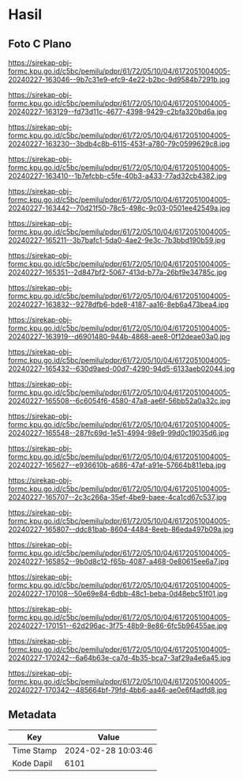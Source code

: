 # Hasil

## Foto C Plano

https://sirekap-obj-formc.kpu.go.id/c5bc/pemilu/pdpr/61/72/05/10/04/6172051004005-20240227-163046--9b7c31e9-efc9-4e22-b2bc-9d9584b7291b.jpg

https://sirekap-obj-formc.kpu.go.id/c5bc/pemilu/pdpr/61/72/05/10/04/6172051004005-20240227-163129--fd73d11c-4677-4398-9429-c2bfa320bd6a.jpg

https://sirekap-obj-formc.kpu.go.id/c5bc/pemilu/pdpr/61/72/05/10/04/6172051004005-20240227-163230--3bdb4c8b-6115-453f-a780-79c0599629c8.jpg

https://sirekap-obj-formc.kpu.go.id/c5bc/pemilu/pdpr/61/72/05/10/04/6172051004005-20240227-163410--1b7efcbb-c5fe-40b3-a433-77ad32cb4382.jpg

https://sirekap-obj-formc.kpu.go.id/c5bc/pemilu/pdpr/61/72/05/10/04/6172051004005-20240227-163442--70d21f50-78c5-498c-9c03-0501ee42549a.jpg

https://sirekap-obj-formc.kpu.go.id/c5bc/pemilu/pdpr/61/72/05/10/04/6172051004005-20240227-165211--3b7bafc1-5da0-4ae2-9e3c-7b3bbd190b59.jpg

https://sirekap-obj-formc.kpu.go.id/c5bc/pemilu/pdpr/61/72/05/10/04/6172051004005-20240227-165351--2d847bf2-5067-413d-b77a-26bf9e34785c.jpg

https://sirekap-obj-formc.kpu.go.id/c5bc/pemilu/pdpr/61/72/05/10/04/6172051004005-20240227-163832--9278dfb6-bde8-4187-aa16-8eb6a473bea4.jpg

https://sirekap-obj-formc.kpu.go.id/c5bc/pemilu/pdpr/61/72/05/10/04/6172051004005-20240227-163919--d6901480-944b-4868-aee8-0f12deae03a0.jpg

https://sirekap-obj-formc.kpu.go.id/c5bc/pemilu/pdpr/61/72/05/10/04/6172051004005-20240227-165432--630d9aed-00d7-4290-94d5-6133aeb02044.jpg

https://sirekap-obj-formc.kpu.go.id/c5bc/pemilu/pdpr/61/72/05/10/04/6172051004005-20240227-165508--6c6054f6-4580-47a8-ae6f-56bb52a0a32c.jpg

https://sirekap-obj-formc.kpu.go.id/c5bc/pemilu/pdpr/61/72/05/10/04/6172051004005-20240227-165548--287fc69d-1e51-4994-98e9-99d0c19035d6.jpg

https://sirekap-obj-formc.kpu.go.id/c5bc/pemilu/pdpr/61/72/05/10/04/6172051004005-20240227-165627--e936610b-a686-47af-a91e-57664b811eba.jpg

https://sirekap-obj-formc.kpu.go.id/c5bc/pemilu/pdpr/61/72/05/10/04/6172051004005-20240227-165707--2c3c266a-35ef-4be9-baee-4ca1cd67c537.jpg

https://sirekap-obj-formc.kpu.go.id/c5bc/pemilu/pdpr/61/72/05/10/04/6172051004005-20240227-165807--ddc81bab-8604-4484-8eeb-86eda497b09a.jpg

https://sirekap-obj-formc.kpu.go.id/c5bc/pemilu/pdpr/61/72/05/10/04/6172051004005-20240227-165852--9b0d8c12-f65b-4087-a468-0e80615ee6a7.jpg

https://sirekap-obj-formc.kpu.go.id/c5bc/pemilu/pdpr/61/72/05/10/04/6172051004005-20240227-170108--50e69e84-6dbb-48c1-beba-0d48ebc51f01.jpg

https://sirekap-obj-formc.kpu.go.id/c5bc/pemilu/pdpr/61/72/05/10/04/6172051004005-20240227-170151--62d296ac-3f75-48b9-8e86-6fc5b96455ae.jpg

https://sirekap-obj-formc.kpu.go.id/c5bc/pemilu/pdpr/61/72/05/10/04/6172051004005-20240227-170242--6a64b63e-ca7d-4b35-bca7-3af29a4e6a45.jpg

https://sirekap-obj-formc.kpu.go.id/c5bc/pemilu/pdpr/61/72/05/10/04/6172051004005-20240227-170342--485664bf-79fd-4bb6-aa46-ae0e6f4adfd8.jpg


## Metadata

| Key        | Value               |
| ---------- | ------------------- |
| Time Stamp | 2024-02-28 10:03:46 |
| Kode Dapil | 6101                |



